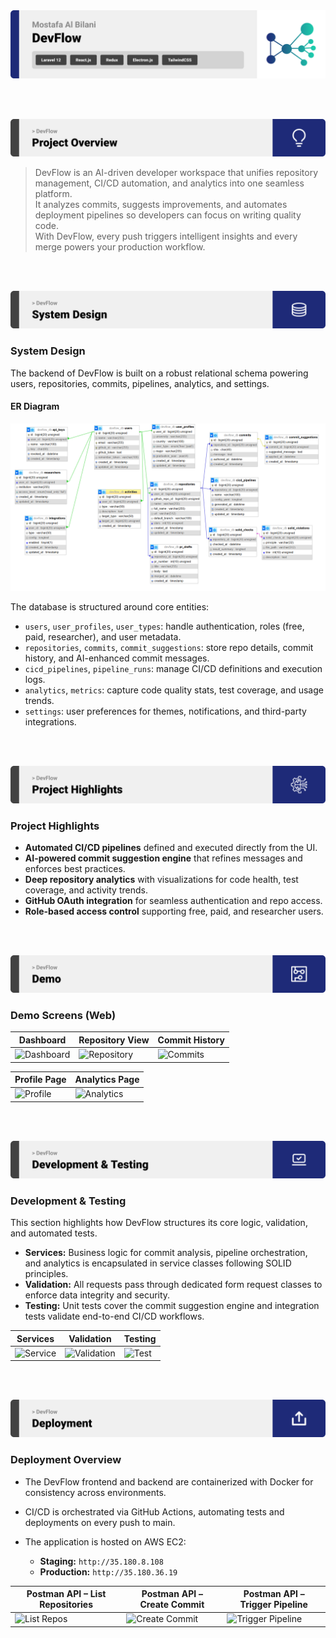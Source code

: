<img src="./readme/title1.svg"/>

<br><br>

<!-- project overview -->
<img src="./readme/title2.svg"/>

> DevFlow is an AI-driven developer workspace that unifies repository management, CI/CD automation, and analytics into one seamless platform.  
> It analyzes commits, suggests improvements, and automates deployment pipelines so developers can focus on writing quality code.  
> With DevFlow, every push triggers intelligent insights and every merge powers your production workflow.

<br><br>

<!-- System Design -->
<img src="./readme/title3.svg"/>

### System Design

The backend of DevFlow is built on a robust relational schema powering users, repositories, commits, pipelines, analytics, and settings.

#### ER Diagram

![ER Diagram](./readme/DevFlow-ERDiagram.png)

The database is structured around core entities:

- `users`, `user_profiles`, `user_types`: handle authentication, roles (free, paid, researcher), and user metadata.  
- `repositories`, `commits`, `commit_suggestions`: store repo details, commit history, and AI-enhanced commit messages.  
- `cicd_pipelines`, `pipeline_runs`: manage CI/CD definitions and execution logs.  
- `analytics`, `metrics`: capture code quality stats, test coverage, and usage trends.  
- `settings`: user preferences for themes, notifications, and third-party integrations.

<br><br>

<!-- Project Highlights -->
<img src="./readme/title4.svg"/>

### Project Highlights

- **Automated CI/CD pipelines** defined and executed directly from the UI.  
- **AI-powered commit suggestion engine** that refines messages and enforces best practices.  
- **Deep repository analytics** with visualizations for code health, test coverage, and activity trends.  
- **GitHub OAuth integration** for seamless authentication and repo access.  
- **Role-based access control** supporting free, paid, and researcher users.

<br><br>

<!-- Demo -->
<img src="./readme/title5.svg"/>

### Demo Screens (Web)

| Dashboard                                        | Repository View                                 | Commit History                                  |
| ------------------------------------------------ | ----------------------------------------------- | ------------------------------------------------ |
| ![Dashboard](./readme/demo/dashboard.png)        | ![Repository](./readme/demo/repository.png)     | ![Commits](./readme/demo/commits.png)            |

| Profile Page                                     | Analytics Page                                  |
| ------------------------------------------------ | ----------------------------------------------- |
| ![Profile](./readme/demo/profile.png)            | ![Analytics](./readme/demo/analytics.png)       |

<br><br>

<!-- Development & Testing -->
<img src="./readme/title6.svg"/>

### Development & Testing

This section highlights how DevFlow structures its core logic, validation, and automated tests.

- **Services:** Business logic for commit analysis, pipeline orchestration, and analytics is encapsulated in service classes following SOLID principles.  
- **Validation:** All requests pass through dedicated form request classes to enforce data integrity and security.  
- **Testing:** Unit tests cover the commit suggestion engine and integration tests validate end-to-end CI/CD workflows.

| Services                                             | Validation                                         | Testing                                           |
| ---------------------------------------------------- | -------------------------------------------------- | ------------------------------------------------- |
| ![Service](./readme/services/CommitService.png)      | ![Validation](./readme/services/CommitRequest.png) | ![Test](./readme/services/CommitTest.png)         |

<br><br>

<!-- Deployment -->
<img src="./readme/title7.svg"/>

### Deployment Overview

- The DevFlow frontend and backend are containerized with Docker for consistency across environments.  
- CI/CD is orchestrated via GitHub Actions, automating tests and deployments on every push to main.  
- The application is hosted on AWS EC2:

  - **Staging:** `http://35.180.8.108`  
  - **Production:** `http://35.180.36.19`

| Postman API – List Repositories                         | Postman API – Create Commit                          | Postman API – Trigger Pipeline                       |
| ------------------------------------------------------- | ---------------------------------------------------- | ---------------------------------------------------- |
| ![List Repos](./readme/api/list_repositories.png)        | ![Create Commit](./readme/api/create_commit.png)     | ![Trigger Pipeline](./readme/api/trigger_pipeline.png) |

<br><br>

